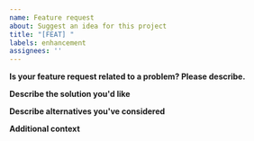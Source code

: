 ```yaml
---
name: Feature request
about: Suggest an idea for this project
title: "[FEAT] "
labels: enhancement
assignees: ''
---
```


**Is your feature request related to a problem? Please describe.**

**Describe the solution you'd like**

**Describe alternatives you've considered**

**Additional context**
